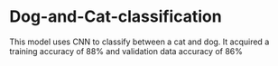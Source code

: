 # Dog-and-Cat-classification
This model uses CNN to classify between a cat and dog.
It acquired a training accuracy of 88% and validation data accuracy of 86%
